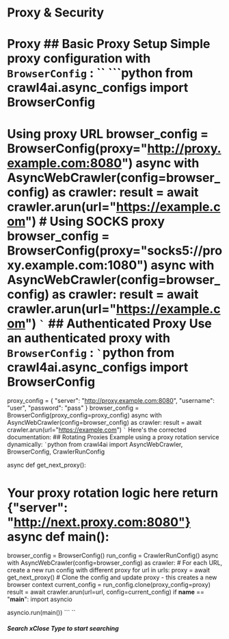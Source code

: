 # Proxy & Security

# Proxy ## Basic Proxy Setup Simple proxy configuration with ``` BrowserConfig ``` : `` ```python from crawl4ai.async_configs import BrowserConfig

# Using proxy URL browser_config = BrowserConfig(proxy="http://proxy.example.com:8080") async with AsyncWebCrawler(config=browser_config) as crawler: result = await crawler.arun(url="https://example.com") # Using SOCKS proxy browser_config = BrowserConfig(proxy="socks5://proxy.example.com:1080") async with AsyncWebCrawler(config=browser_config) as crawler: result = await crawler.arun(url="https://example.com") ``` ` ``` ## Authenticated Proxy Use an authenticated proxy with ``` BrowserConfig ``` : ``` ` ```python from crawl4ai.async_configs import BrowserConfig

proxy_config = { "server": "http://proxy.example.com:8080", "username": "user", "password": "pass" } browser_config = BrowserConfig(proxy_config=proxy_config) async with AsyncWebCrawler(config=browser_config) as crawler: result = await crawler.arun(url="https://example.com") ``` ` ``` Here's the corrected documentation: ## Rotating Proxies Example using a proxy rotation service dynamically: ``` ` ```python from crawl4ai import AsyncWebCrawler, BrowserConfig, CrawlerRunConfig

async def get_next_proxy():

# Your proxy rotation logic here return {"server": "http://next.proxy.com:8080"} async def main():

browser_config = BrowserConfig() run_config = CrawlerRunConfig() async with AsyncWebCrawler(config=browser_config) as crawler: # For each URL, create a new run config with different proxy for url in urls: proxy = await get_next_proxy() # Clone the config and update proxy - this creates a new browser context current_config = run_config.clone(proxy_config=proxy) result = await crawler.arun(url=url, config=current_config) if __name__ == "__main__": import asyncio

asyncio.run(main()) ``` ``

##### Search xClose Type to start searching